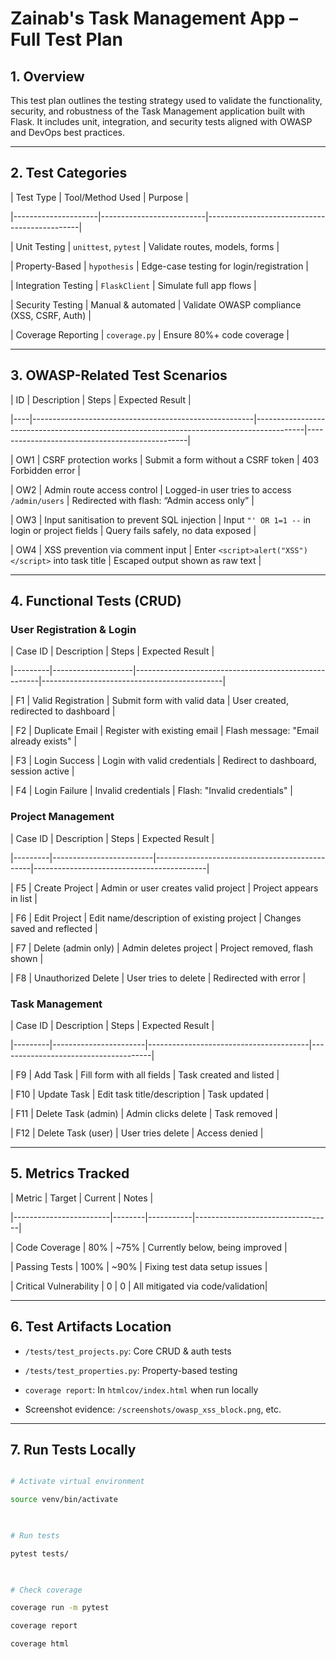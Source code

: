 #  Zainab's Task Management App – Full Test Plan

 

## 1. Overview

 

This test plan outlines the testing strategy used to validate the functionality, security, and robustness of the Task Management application built with Flask. It includes unit, integration, and security tests aligned with OWASP and DevOps best practices.

 

---

 

## 2. Test Categories

 

| Test Type           | Tool/Method Used         | Purpose                                      |

|---------------------|--------------------------|----------------------------------------------|

| Unit Testing        | `unittest`, `pytest`     | Validate routes, models, forms               |

| Property-Based      | `hypothesis`             | Edge-case testing for login/registration     |

| Integration Testing | `FlaskClient`            | Simulate full app flows                      |

| Security Testing    | Manual & automated       | Validate OWASP compliance (XSS, CSRF, Auth)  |

| Coverage Reporting  | `coverage.py`            | Ensure 80%+ code coverage                    |

 

---

 

## 3. OWASP-Related Test Scenarios

 

| ID | Description                                           | Steps                                                                                   | Expected Result                               |

|----|-------------------------------------------------------|------------------------------------------------------------------------------------------|------------------------------------------------|

| OW1 | CSRF protection works                                 | Submit a form without a CSRF token                                                      | 403 Forbidden error                           |

| OW2 | Admin route access control                            | Logged-in user tries to access `/admin/users`                                            | Redirected with flash: “Admin access only”    |

| OW3 | Input sanitisation to prevent SQL injection           | Input `"' OR 1=1 --` in login or project fields                                         | Query fails safely, no data exposed           |

| OW4 | XSS prevention via comment input                      | Enter `<script>alert("XSS")</script>` into task title                                   | Escaped output shown as raw text              |

 

---

 

## 4. Functional Tests (CRUD)

 

### User Registration & Login

 

| Case ID | Description        | Steps                                               | Expected Result                            |

|---------|--------------------|------------------------------------------------------|---------------------------------------------|

| F1      | Valid Registration | Submit form with valid data                         | User created, redirected to dashboard       |

| F2      | Duplicate Email    | Register with existing email                        | Flash message: "Email already exists"       |

| F3      | Login Success      | Login with valid credentials                        | Redirect to dashboard, session active       |

| F4      | Login Failure      | Invalid credentials                                 | Flash: "Invalid credentials"                |

 

### Project Management

 

| Case ID | Description             | Steps                                         | Expected Result                          |

|---------|-------------------------|-----------------------------------------------|-------------------------------------------|

| F5      | Create Project          | Admin or user creates valid project           | Project appears in list                   |

| F6      | Edit Project            | Edit name/description of existing project     | Changes saved and reflected               |

| F7      | Delete (admin only)     | Admin deletes project                         | Project removed, flash shown              |

| F8      | Unauthorized Delete     | User tries to delete                          | Redirected with error                     |

 

### Task Management

 

| Case ID | Description           | Steps                                  | Expected Result                     |

|---------|-----------------------|----------------------------------------|--------------------------------------|

| F9      | Add Task              | Fill form with all fields              | Task created and listed              |

| F10     | Update Task           | Edit task title/description            | Task updated                         |

| F11     | Delete Task (admin)   | Admin clicks delete                    | Task removed                         |

| F12     | Delete Task (user)    | User tries delete                      | Access denied                        |

 

---

 

## 5. Metrics Tracked

 

| Metric                 | Target | Current   | Notes                            |

|------------------------|--------|-----------|----------------------------------|

| Code Coverage          | 80%    | ~75%      | Currently below, being improved  |

| Passing Tests          | 100%   | ~90%      | Fixing test data setup issues    |

| Critical Vulnerability | 0      | 0         | All mitigated via code/validation|

 

---

 

## 6. Test Artifacts Location

 

- `/tests/test_projects.py`: Core CRUD & auth tests

- `/tests/test_properties.py`: Property-based testing

- `coverage report`: In `htmlcov/index.html` when run locally

- Screenshot evidence: `/screenshots/owasp_xss_block.png`, etc.

 

---

 

## 7. Run Tests Locally

 

```bash

# Activate virtual environment

source venv/bin/activate

 

# Run tests

pytest tests/

 

# Check coverage

coverage run -m pytest

coverage report

coverage html